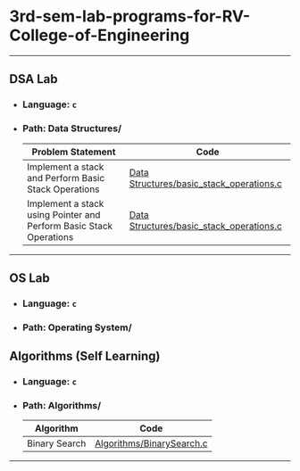 # 3rd-sem-lab-programs-for-RV-College-of-Engineering

<hr>

## DSA Lab<br/>

- ### Language: `c`<br/>
- ### Path: Data Structures/<br/>

  | Problem Statement                                                  | Code                                                                                                                                                                                                                            |
  | ------------------------------------------------------------------ | ------------------------------------------------------------------------------------------------------------------------------------------------------------------------------------------------------------------------------- |
  | Implement a stack and Perform Basic Stack Operations               | [Data Structures/basic_stack_operations.c](https://github.com/Prajwalprakash3722/3rd-sem-lab-programs-for-RV-College-of-Engineering/blob/20b1d467ab98335d945e660c4971031750b2fee7/Data%20Structures/basic_stack_operations.c)   |
  | Implement a stack using Pointer and Perform Basic Stack Operations | [Data Structures/basic_stack_operations.c](https://github.com/Prajwalprakash3722/3rd-sem-lab-programs-for-RV-College-of-Engineering/blob/20b1d467ab98335d945e660c4971031750b2fee7/Data%20Structures/pointer_stack_operations.c) |

<hr>

## OS Lab<br/>

- ### Language: `c`<br/>
- ### Path: Operating System/<br/>
<!--
  | Problem Statement                                                  | Code                                                                   |
  | ------------------------------------------------------------------ | ---------------------------------------------------------------------- |
  | x              | x   |
  | x | x | -->

## Algorithms (Self Learning)<br/>

- ### Language: `c`<br/>
- ### Path: Algorithms/<br/>

  | Algorithm     | Code                                                                                                                                                        |
  | ------------- | ----------------------------------------------------------------------------------------------------------------------------------------------------------- |
  | Binary Search | [Algorithms/BinarySearch.c](https://github.com/Prajwalprakash3722/3rd-sem-lab-programs-for-RV-College-of-Engineering/blob/master/Algorithms/BinarySearch.c) |

<hr>
